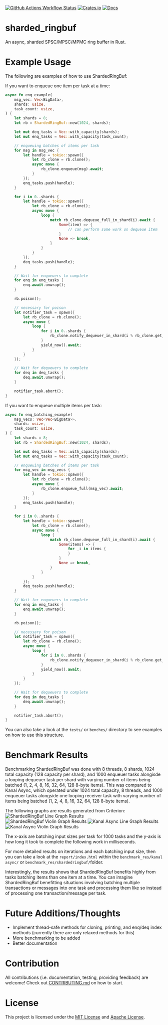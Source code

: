 [![GitHub Actions Workflow Status](https://img.shields.io/github/actions/workflow/status/asder8215/sharded_ringbuf/rust.yml?style=for-the-badge&logo=github)](https://github.com/asder8215/sharded_ringbuf)
[![Crates.io](https://img.shields.io/crates/v/sharded_ringbuf.svg?style=for-the-badge&logo=docsdotrs)](https://crates.io/crates/sharded_ringbuf)
[![Docs](https://img.shields.io/docsrs/sharded_ringbuf?style=for-the-badge&logo=rust)](https://docs.rs/sharded_ringbuf/latest/sharded_ringbuf/)

# sharded_ringbuf
An async, sharded SPSC/MPSC/MPMC ring buffer in Rust.

# Example Usage
The following are examples of how to use ShardedRingBuf:

If you want to enqueue one item per task at a time:
```rust
async fn enq_example(
    msg_vec: Vec<BigData>,
    shards: usize,
    task_count: usize,
) {
    let shards = 8;
    let rb = ShardedRingBuf::new(1024, shards);

    let mut deq_tasks = Vec::with_capacity(shards);
    let mut enq_tasks = Vec::with_capacity(task_count);

    // enqueuing batches of items per task 
    for msg in msg_vec {
        let handle = tokio::spawn({
            let rb_clone = rb.clone();
            async move {
                rb_clone.enqueue(msg).await;
            }
        });
        enq_tasks.push(handle);
    }

    for i in 0..shards {
        let handle = tokio::spawn({
            let rb_clone = rb.clone();
            async move {
                loop {
                    match rb_clone.dequeue_full_in_shard(i).await {
                        Some(item) => {
                            // can perform some work on dequeue item
                        }
                        None => break,
                    }
                }
            }
        });
        deq_tasks.push(handle);
    }

    // Wait for enqueuers to complete
    for enq in enq_tasks {
        enq.await.unwrap();
    }

    rb.poison();

    // necessary for poison
    let notifier_task = spawn({
        let rb_clone = rb.clone();
        async move {
            loop {
                for i in 0..shards {
                    rb_clone.notify_dequeuer_in_shard(i % rb_clone.get_num_of_shards());
                }
                yield_now().await;
            }
        }
    });

    // Wait for dequeuers to complete
    for deq in deq_tasks {
        deq.await.unwrap();
    }

    notifier_task.abort();
}
```

If you want to enqueue multiple items per task:
```rust
async fn enq_batching_example(
    msg_vecs: Vec<Vec<BigData>>,
    shards: usize,
    task_count: usize,
) {
    let shards = 8;
    let rb = ShardedRingBuf::new(1024, shards);

    let mut deq_tasks = Vec::with_capacity(shards);
    let mut enq_tasks = Vec::with_capacity(task_count);

    // enqueuing batches of items per task 
    for msg_vec in msg_vecs {
        let handle = tokio::spawn({
            let rb_clone = rb.clone();
            async move {
                rb_clone.enqueue_full(msg_vec).await;
            }
        });
        enq_tasks.push(handle);
    }

    for i in 0..shards {
        let handle = tokio::spawn({
            let rb_clone = rb.clone();
            async move {
                loop {
                    match rb_clone.dequeue_full_in_shard(i).await {
                        Some(items) => {
                            for _i in items {
                            }
                        }
                        None => break,
                    }
                }
            }
        });
        deq_tasks.push(handle);
    }

    // Wait for enqueuers to complete
    for enq in enq_tasks {
        enq.await.unwrap();
    }

    rb.poison();

    // necessary for poison
    let notifier_task = spawn({
        let rb_clone = rb.clone();
        async move {
            loop {
                for i in 0..shards {
                    rb_clone.notify_dequeuer_in_shard(i % rb_clone.get_num_of_shards());
                }
                yield_now().await;
            }
        }
    });

    // Wait for dequeuers to complete
    for deq in deq_tasks {
        deq.await.unwrap();
    }

    notifier_task.abort();
}
```
You can also take a look at the `tests/` or `benches/` directory to see examples on how to use this structure. 

# Benchmark Results
Benchmarking ShardedRingBuf was done with 8 threads, 8 shards, 1024 total capacity (128 capacity per shard), and 1000 enqueuer tasks alongisde a looping dequeuer task per shard with varying number of items being batched (1, 2, 4, 8, 16, 32, 64, 128 8-byte items). This was compared to Kanal Async, which operated under 1024 total capacity, 8 threads, and 1000 enqueuer tasks alongside one looping receiver task with varying number of items being batched (1, 2, 4, 8, 16, 32, 64, 128 8-byte items).

The following graphs are results generated from Criterion:
![ShardedRingBuf Line Graph Results](benchmark_res/srb_benches/shardedringbuf/report/lines.svg)
![ShardedRingBuf Violin Graph Results](benchmark_res/srb_benches/shardedringbuf/report/violin.svg)
![Kanal Async Line Graph Results](benchmark_res/kanal%20async/report/lines.svg)
![Kanal Async Violin Graph Results](benchmark_res/kanal%20async/report/violin.svg)

The x-axis are batching input sizes per task for 1000 tasks and the y-axis is how long it took to complete the following work in milliseconds.

For more detailed results on iterations and each batching input size, then you can take a look at the `report/index.html` within the `benchmark_res/kanal async/` or `benchmark_res/shardedringbuf/`folder.

Interestingly, the results shows that ShardedRingBuf benefits highly from tasks batching items than one item at a time. You can imagine ShardedRingBuf benefitting situations involving batching multiple transactions or messages into one task and processing them like so instead of processing one transaction/message per task. 

# Future Additions/Thoughts
* Implement thread-safe methods for cloning, printing, and enq/deq index methods (currently there are only relaxed methods for this)
* More benchmarking to be added
* Better documentation

# Contribution
All contributions (i.e. documentation, testing, providing feedback) are welcome! Check out [CONTRIBUTING.md](CONTRIBUTING.md) on how to start.

# License
This project is licensed under the [MIT License](LICENSE-MIT) and [Apache License](LICENSE-APACHE).
